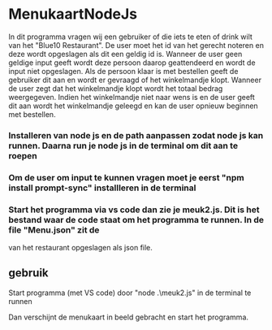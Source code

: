 # MenukaartNodeJs

In dit programma vragen wij een gebruiker of die iets te eten of drink wilt van het "Blue10 Restaurant". De user moet het id van het gerecht noteren
en deze wordt opgeslagen als dit een geldig id is. Wanneer de user geen geldige input geeft wordt deze persoon daarop geattendeerd en wordt de input
niet opgeslagen. Als de persoon klaar is met bestellen geeft de gebruiker dit aan en wordt er gevraagd of het winkelmandje klopt. Wanneer de user zegt dat het 
winkelmandje klopt wordt het totaal bedrag weergegeven. Indien het winkelmandje niet naar wens is en de user geeft dit aan wordt het winkelmandje 
geleegd en kan de user opnieuw beginnen met bestellen.


### Installeren van node js en de path aanpassen zodat node js kan runnen. Daarna run je node js in de terminal om dit aan te roepen

### Om de user om input te kunnen vragen moet je eerst "npm install prompt-sync" installleren in de terminal
### Start het programma via vs code dan zie je meuk2.js. Dit is het bestand waar de code staat om het programma te runnen. In de file "Menu.json" zit de 
van het restaurant opgeslagen als json file. 
## gebruik

Start programma (met VS code)
 door "node .\meuk2.js" in de terminal te runnen
 
 Dan verschijnt de menukaart in beeld gebracht en start het programma. 

